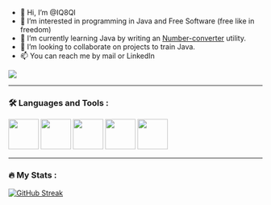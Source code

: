 - 👋 Hi, I’m @IQ8QI
- 👀 I’m interested in programming in Java and Free Software (free like in freedom)
- 🌱 I’m currently learning Java by writing an [Number-converter](https://github.com/IQ8QI/Number-converter) utility.
- 💞️ I’m looking to collaborate on projects to train Java.
- 📫 You can reach me by mail or LinkedIn

<div>
  <a href="https://pl.linkedin.com/in/bart%C5%82omiej-konecki-39b002171">
    <img src=https://img.shields.io/badge/LinkedIn-blue?logo=linkedin&logoColor=white&style=for-the-badge>
  </a>
</div>

---

### :hammer_and_wrench: Languages and Tools :
<div>
  <img height=60 width=60 src="https://cdn.jsdelivr.net/gh/devicons/devicon/icons/debian/debian-plain-wordmark.svg"/>
  <img height=60 width=60 src="https://cdn.jsdelivr.net/gh/devicons/devicon/icons/java/java-original-wordmark.svg"/>
  <img height=60 width=60 src="https://cdn.jsdelivr.net/gh/devicons/devicon/icons/intellij/intellij-original-wordmark.svg"/>
  <img height=60 width=60 src="https://cdn.jsdelivr.net/gh/devicons/devicon/icons/html5/html5-plain-wordmark.svg" />
  <img height=60 width=60 src="https://cdn.jsdelivr.net/gh/devicons/devicon/icons/css3/css3-plain-wordmark.svg" />
</div>

---

### :fire: My Stats :
[![GitHub Streak](https://streak-stats.demolab.com/?user=IQ8QI)](https://git.io/streak-stats)



<!---
IQ8QI/IQ8QI is a ✨ special ✨ repository because its `README.md` (this file) appears on your GitHub profile.
You can click the Preview link to take a look at your changes.
--->
